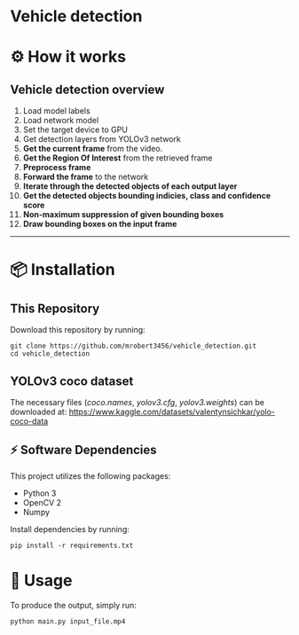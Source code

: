 # Vehicle detection


# ⚙ How it works

## Vehicle detection overview

1. Load model labels
2. Load network model
3. Set the target device to GPU
4. Get detection layers from YOLOv3 network
5. **Get the current frame** from the video.
6. **Get the Region Of Interest** from the retrieved frame
7. **Preprocess frame**
8. **Forward the frame** to the network
9. **Iterate through the detected objects of each output layer**
10. **Get the detected objects bounding indicies, class and confidence score**
11. **Non-maximum suppression of given bounding boxes**
12. **Draw bounding boxes on the input frame**

---
# 📦 Installation

## This Repository

Download this repository by running:

```
git clone https://github.com/mrobert3456/vehicle_detection.git
cd vehicle_detection
```

## YOLOv3 coco dataset
The necessary files (*coco.names*, *yolov3.cfg*, *yolov3.weights*) can be downloaded at:
https://www.kaggle.com/datasets/valentynsichkar/yolo-coco-data

## ⚡ Software Dependencies

This project utilizes the following packages:

* Python 3
* OpenCV 2
* Numpy

Install dependencies by running:
```
pip install -r requirements.txt
```

# 🚀 Usage


To produce the output, simply run:

```
python main.py input_file.mp4
```
